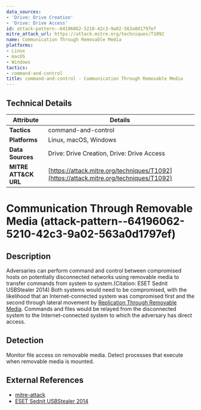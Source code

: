 ```yaml
---
data_sources:
- 'Drive: Drive Creation'
- 'Drive: Drive Access'
id: attack-pattern--64196062-5210-42c3-9a02-563a0d1797ef
mitre_attack_url: https://attack.mitre.org/techniques/T1092
name: Communication Through Removable Media
platforms:
- Linux
- macOS
- Windows
tactics:
- command-and-control
title: command-and-control - Communication Through Removable Media
---
```


## Technical Details

| Attribute | Details |
|-----------|----------|
| **Tactics** | command-and-control |
| **Platforms** | Linux, macOS, Windows |
| **Data Sources** | Drive: Drive Creation, Drive: Drive Access |
| **MITRE ATT&CK URL** | [https://attack.mitre.org/techniques/T1092](https://attack.mitre.org/techniques/T1092) |

# Communication Through Removable Media (attack-pattern--64196062-5210-42c3-9a02-563a0d1797ef)

## Description
Adversaries can perform command and control between compromised hosts on potentially disconnected networks using removable media to transfer commands from system to system.(Citation: ESET Sednit USBStealer 2014) Both systems would need to be compromised, with the likelihood that an Internet-connected system was compromised first and the second through lateral movement by [Replication Through Removable Media](https://attack.mitre.org/techniques/T1091). Commands and files would be relayed from the disconnected system to the Internet-connected system to which the adversary has direct access.

## Detection
Monitor file access on removable media. Detect processes that execute when removable media is mounted.

## External References
- [mitre-attack](https://attack.mitre.org/techniques/T1092)
- [ESET Sednit USBStealer 2014](http://www.welivesecurity.com/2014/11/11/sednit-espionage-group-attacking-air-gapped-networks/)
